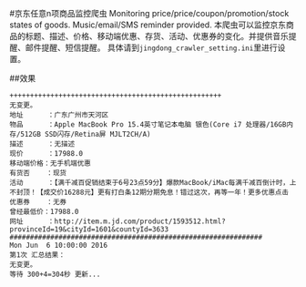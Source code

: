 #京东任意n项商品监控爬虫
Monitoring price/price/coupon/promotion/stock states of goods. Music/email/SMS reminder provided.
本爬虫可以监控京东商品的标题、描述、价格、移动端优惠、存货、活动、优惠券的变化。并提供音乐提醒、邮件提醒、短信提醒。
具体请到`jingdong_crawler_setting.ini`里进行设置。

##效果
```text
++++++++++++++++++++++++++++++++++++++++++++++++++++
无变更。
地址      ：广东广州市天河区
物品      ：Apple MacBook Pro 15.4英寸笔记本电脑 银色(Core i7 处理器/16GB内存/512GB SSD闪存/Retina屏 MJLT2CH/A)
描述      ：无描述
现价      ：17988.0
移动端价格：无手机端优惠
有货否    ：现货
活动      ：【满千减百促销结束于6号23点59分】爆款MacBook/iMac每满千减百倒计时，上不封顶！【成交价16288元】更有打白条12期分期免息！错过这次，再等一年！更多优惠点击
优惠券    ：无券
曾经最低价：17988.0
网址      ：http://item.m.jd.com/product/1593512.html?provinceId=19&cityId=1601&countyId=3633
##############################################################
Mon Jun  6 10:00:00 2016
第1次 汇总结果：
无变更。
等待 300+4=304秒 更新...
```